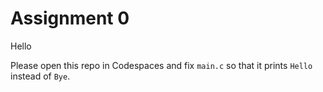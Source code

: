 # Assignment 0

Hello

Please open this repo in Codespaces and fix `main.c` so that it prints `Hello` instead of `Bye`.
